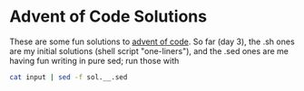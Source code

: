 Advent of Code Solutions
========================

These are some fun solutions to [advent of code](http://adventofcode.com/).  So far (day 3), the .sh ones are
my initial solutions (shell script "one-liners"), and the .sed ones are me having fun writing in pure sed; run
those with
```bash
cat input | sed -f sol.__.sed
```
